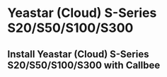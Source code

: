 # Yeastar (Cloud) S-Series S20/S50/S100/S300

## Install Yeastar (Cloud) S-Series S20/S50/S100/S300 with Callbee
